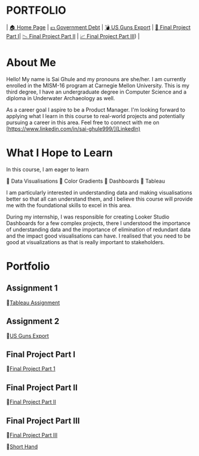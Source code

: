# PORTFOLIO 

| [🏠 Home Page](https://ghulepati.github.io/ghule-portfolio/) | [💴 Government Debt](https://ghulepati.github.io/ghule-portfolio/Government_Debt.html) | [💣 US Guns Export](https://ghulepati.github.io/ghule-portfolio/Export.html) | [📝 Final Project Part I](https://ghulepati.github.io/ghule-portfolio/final_project_SaiGhule.html)| [📉 Final Project Part II](Final_Project_SaiGhule_Part_II.md) | [📈 Final Project Part III](https://ghulepati.github.io/ghule-portfolio/Final_project_SaiGhule_Part_III.html)) |

# About Me

Hello! My name is Sai Ghule and my pronouns are she/her. I am currently enrolled in the MISM-16 program at Carnegie Mellon University. This is my third degree, I have an undergraduate degree in Computer Science and a diploma in Underwater Archaeology as well.

As a career goal I aspire to be a Product Manager. I'm looking forward to applying what I learn in this course to real-world projects and potentially pursuing a career in this area. Feel free to connect with me on [https://www.linkedin.com/in/sai-ghule999/](Linkedln)


# What I Hope to Learn

In this course, I am eager to learn 

🔸 Data Visualisations
🔸 Color Gradients
🔸 Dashboards
🔸 Tableau

I am particularly interested in understanding data and making visualisations better so that all can understand them, and I believe this course will provide me with the foundational skills to excel in this area. 

During my internship, I was responsible for creating Looker Studio Dashboards for a few complex projects, there I understood the importance of understanding data and the importance of elimination of redundant data and the impact good visualisations can have. I realised that you need to be good at visualizations as that is really important to stakeholders. 

# Portfolio

## Assignment 1

🔸[Tableau Assignment](Government_Debt.md)

## Assignment 2

🔸[US Guns Export](Export.md)

## Final Project Part I
🔸[Final Project Part 1](final_project_SaiGhule.md)

## Final Project Part II
🔸[Final Project Part II](Final_Project_SaiGhule_Part_II.md)

## Final Project Part III
🔸[Final Project Part III](Final_project_SaiGhule_Part_III.md)

🔸[Short Hand ](https://carnegiemellon.shorthandstories.com/being-a-woman-in-the-21st-century/index.html)




